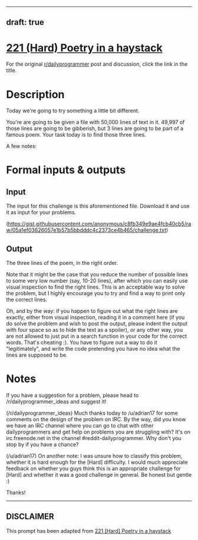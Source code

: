 ---
draft: true
----

# [221 (Hard) Poetry in a haystack](https://www.reddit.com/r/dailyprogrammer/comments/3bzipa/20150703_challenge_221_hard_poetry_in_a_haystack/)

For the original [r/dailyprogrammer](https://www.reddit.com/r/dailyprogrammer/) post and discussion, click the link in the title.

# Description
Today we're going to try something a little bit different. 

You're are going to be given a file with 50,000 lines of text in it. 49,997 of those lines are going to be gibberish, but 3 lines are going to be part of a famous poem. Your task today is to find those three lines. 

A few notes: 

# Formal inputs & outputs
## Input
The input for this challenge is this aforementioned file. Download it and use it as input for your problems. 

(https://gist.githubusercontent.com/anonymous/c8fb349e9ae4fcb40cb5/raw/05a1ef03626057e1b57b5bbdddc4c2373ce4b465/challenge.txt)
## Output
The three lines of the poem, in the right order. 

Note that it might be the case that you reduce the number of possible lines to some very low number (say, 10-20 lines), after which you can easily use visual inspection to find the right lines. This is an acceptable way to solve the problem, but I highly encourage you to try and find a way to print only the correct lines. 

Oh, and by the way: if you happen to figure out what the right lines are exactly, either from visual inspection, reading it in a comment here (if you do solve the problem and wish to post the output, please indent the output with four space so as to hide the text as a spoiler), or any other way, you are not allowed to just put in a search function in your code for the correct words. That's cheating :). You have to figure out a way to do it "legitimately", and write the code pretending you have no idea what the lines are supposed to be. 

# Notes
If you have a suggestion for a problem, please head to /r/dailyprogrammer_ideas and suggest it! 

(/r/dailyprogrammer_ideas)
Much thanks today to /u/adrian17 for some comments on the design of the problem on IRC. By the way, did you know we have an IRC channel where you can go to chat with other dailyprogrammers and get help on problems you are struggling with? It's on irc.freenode.net in the channel #reddit-dailyprogrammer. Why don't you stop by if you have a chance?

(/u/adrian17)
On another note: I was unsure how to classify this problem, whether it is hard enough for the [Hard] difficulty. I would much appreciate feedback on whether you guys think this is an appropriate challenge for [Hard] and whether it was a good challenge in general. Be honest but gentle :) 

Thanks!


----
## **DISCLAIMER**
This prompt has been adapted from [221 [Hard] Poetry in a haystack](https://www.reddit.com/r/dailyprogrammer/comments/3bzipa/20150703_challenge_221_hard_poetry_in_a_haystack/
)
